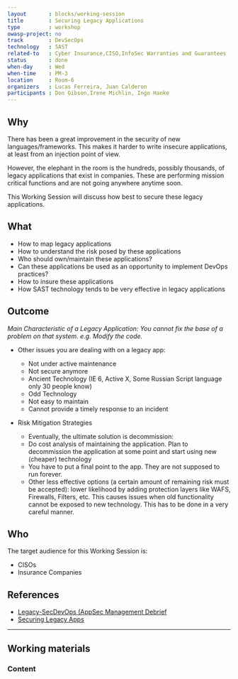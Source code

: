 ```yaml
---
layout       : blocks/working-session
title        : Securing Legacy Applications
type         : workshop
owasp-project: no
track        : DevSecOps
technology   : SAST
related-to   : Cyber Insurance,CISO,InfoSec Warranties and Guarantees
status       : done
when-day     : Wed
when-time    : PM-3
location     : Room-6
organizers   : Lucas Ferreira, Juan Calderon
participants : Don Gibson,Irene Michlin, Ingo Hanke
---
```


## Why

There has been a great improvement in the security of new languages/frameworks. This makes it harder to write insecure applications, at least from an injection point of view.

However, the elephant in the room is the hundreds, possibly thousands, of legacy applications that exist in companies. These are performing mission critical functions and are not going anywhere anytime soon. 

This Working Session will discuss how best to secure these legacy applications.

## What

 - How to map legacy applications
 - How to understand the risk posed by these applications
 - Who should own/maintain these applications?
 - Can these applications be used as an opportunity to implement DevOps practices?
 - How to insure these applications
 - How SAST technology tends to be very effective in legacy applications

## Outcome

_Main Characteristic of a Legacy Application: You cannot fix the base of a problem on that system. e.g. Modify the code._

- Other issues you are dealing with on a legacy app: 
	* Not under active maintenance
	* Not secure anymore
	* Ancient Technology (IE 6, Active X, Some Russian Script language only 30 people know)
	* Odd Technology
	* Not easy to maintain
	* Cannot provide a timely response to an incident

- Risk Mitigation Strategies
	* Eventually, the ultimate solution is decommission:
	* Do cost analysis of maintaining the application. Plan to decommission the application at some point and start using new (cheaper) technology
	* You have to put a final point to the app. They are not supposed to run forever.
	* Other less effective options (a certain amount of remaining risk must be accepted): lower likelihood by adding protection layers like WAFS, Firewalls, Filters, etc. This causes issues when old functionality cannot be exposed to new technology. This has to be done in a very careful manner.
  
## Who

The target audience for this Working Session is:

 - CISOs
 - Insurance Companies

## References

 - [Legacy-SecDevOps (AppSec Management Debrief](http://blog.diniscruz.com/2017/04/presentation-legacy-secdevops-appsec.html)
 - [Securing Legacy Apps](https://blog.sqreen.io/securing-legacy-apps/)
--- 

## Working materials

### Content
